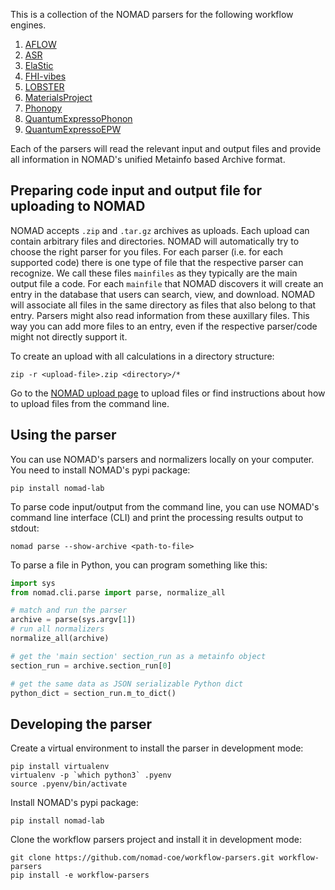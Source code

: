 This is a collection of the NOMAD parsers for the following workflow engines.
1. [AFLOW](http://www.aflowlib.org/)
2. [ASR](https://asr.readthedocs.io/en/latest/index.html)
3. [ElaStic](http://exciting-code.org/elastic)
4. [FHI-vibes](https://vibes.fhi-berlin.mpg.de/)
5. [LOBSTER](http://schmeling.ac.rwth-aachen.de/cohp/)
6. [MaterialsProject](https://www.materialsproject.org/)
7. [Phonopy](https://phonopy.github.io/phonopy/)
8. [QuantumExpressoPhonon](https://www.quantum-espresso.org)
9. [QuantumExpressoEPW](https://www.quantum-espresso.org)

Each of the parsers will read the relevant input and output files and provide all information in
NOMAD's unified Metainfo based Archive format.

## Preparing code input and output file for uploading to NOMAD

NOMAD accepts `.zip` and `.tar.gz` archives as uploads. Each upload can contain arbitrary
files and directories. NOMAD will automatically try to choose the right parser for you files.
For each parser (i.e. for each supported code) there is one type of file that the respective
parser can recognize. We call these files `mainfiles` as they typically are the main
output file a code. For each `mainfile` that NOMAD discovers it will create an entry
in the database that users can search, view, and download. NOMAD will associate all files
in the same directory as files that also belong to that entry. Parsers
might also read information from these auxillary files. This way you can add more files
to an entry, even if the respective parser/code might not directly support it.

To create an upload with all calculations in a directory structure:

```
zip -r <upload-file>.zip <directory>/*
```

Go to the [NOMAD upload page](https://nomad-lab.eu/prod/rae/gui/uploads) to upload files
or find instructions about how to upload files from the command line.

## Using the parser

You can use NOMAD's parsers and normalizers locally on your computer. You need to install
NOMAD's pypi package:

```
pip install nomad-lab
```

To parse code input/output from the command line, you can use NOMAD's command line
interface (CLI) and print the processing results output to stdout:

```
nomad parse --show-archive <path-to-file>
```

To parse a file in Python, you can program something like this:
```python
import sys
from nomad.cli.parse import parse, normalize_all

# match and run the parser
archive = parse(sys.argv[1])
# run all normalizers
normalize_all(archive)

# get the 'main section' section_run as a metainfo object
section_run = archive.section_run[0]

# get the same data as JSON serializable Python dict
python_dict = section_run.m_to_dict()
```

## Developing the parser

Create a virtual environment to install the parser in development mode:

```
pip install virtualenv
virtualenv -p `which python3` .pyenv
source .pyenv/bin/activate
```

Install NOMAD's pypi package:

```
pip install nomad-lab
```

Clone the workflow parsers project and install it in development mode:

```
git clone https://github.com/nomad-coe/workflow-parsers.git workflow-parsers
pip install -e workflow-parsers
```

